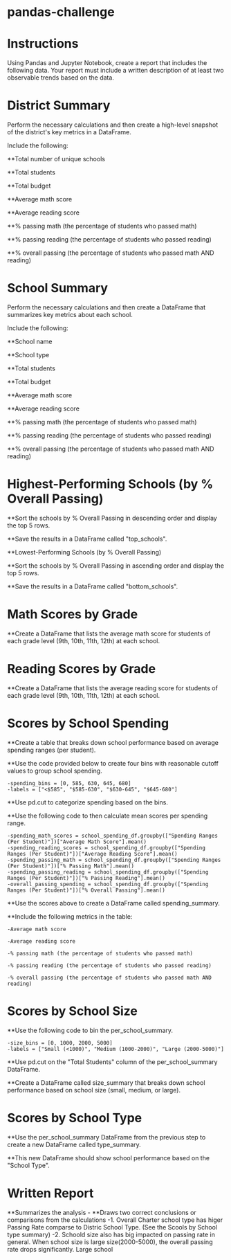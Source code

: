 # pandas-challenge
# Instructions
Using Pandas and Jupyter Notebook, create a report that includes the following data. Your report must include a written description of at least two observable trends based on the data.

# District Summary
Perform the necessary calculations and then create a high-level snapshot of the district's key metrics in a DataFrame.

Include the following:

**Total number of unique schools

**Total students

**Total budget

**Average math score

**Average reading score

**% passing math (the percentage of students who passed math)

**% passing reading (the percentage of students who passed reading)

**% overall passing (the percentage of students who passed math AND reading)

# School Summary
Perform the necessary calculations and then create a DataFrame that summarizes key metrics about each school.

Include the following:

**School name

**School type

**Total students

**Total budget

**Average math score

**Average reading score

**% passing math (the percentage of students who passed math)

**% passing reading (the percentage of students who passed reading)

**% overall passing (the percentage of students who passed math AND reading)

# Highest-Performing Schools (by % Overall Passing)
**Sort the schools by % Overall Passing in descending order and display the top 5 rows.

**Save the results in a DataFrame called "top_schools".

**Lowest-Performing Schools (by % Overall Passing)

**Sort the schools by % Overall Passing in ascending order and display the top 5 rows.

**Save the results in a DataFrame called "bottom_schools".

# Math Scores by Grade
**Create a DataFrame that lists the average math score for students of each grade level (9th, 10th, 11th, 12th) at each school.

# Reading Scores by Grade
**Create a DataFrame that lists the average reading score for students of each grade level (9th, 10th, 11th, 12th) at each school.

# Scores by School Spending
**Create a table that breaks down school performance based on average spending ranges (per student).

**Use the code provided below to create four bins with reasonable cutoff values to group school spending.

    -spending_bins = [0, 585, 630, 645, 680]
    -labels = ["<$585", "$585-630", "$630-645", "$645-680"]

**Use pd.cut to categorize spending based on the bins.

**Use the following code to then calculate mean scores per spending range.

    -spending_math_scores = school_spending_df.groupby(["Spending Ranges (Per Student)"])["Average Math Score"].mean()
    -spending_reading_scores = school_spending_df.groupby(["Spending Ranges (Per Student)"])["Average Reading Score"].mean()
    -spending_passing_math = school_spending_df.groupby(["Spending Ranges (Per Student)"])["% Passing Math"].mean()
    -spending_passing_reading = school_spending_df.groupby(["Spending Ranges (Per Student)"])["% Passing Reading"].mean()
    -overall_passing_spending = school_spending_df.groupby(["Spending Ranges (Per Student)"])["% Overall Passing"].mean()

**Use the scores above to create a DataFrame called spending_summary.

**Include the following metrics in the table:

    -Average math score

    -Average reading score

    -% passing math (the percentage of students who passed math)

    -% passing reading (the percentage of students who passed reading)

    -% overall passing (the percentage of students who passed math AND reading)

# Scores by School Size
**Use the following code to bin the per_school_summary.

    -size_bins = [0, 1000, 2000, 5000]
    -labels = ["Small (<1000)", "Medium (1000-2000)", "Large (2000-5000)"]
    
**Use pd.cut on the "Total Students" column of the per_school_summary DataFrame.

**Create a DataFrame called size_summary that breaks down school performance based on school size (small, medium, or large).

# Scores by School Type
**Use the per_school_summary DataFrame from the previous step to create a new DataFrame called type_summary.

**This new DataFrame should show school performance based on the "School Type".

# Written Report 
**Summarizes the analysis 
    -
**Draws two correct conclusions or comparisons from the calculations
    -1. Overall Charter school type has higer Passing Rate comparse to Distric School Type. (See the Scools by School type summary)
    -2. Schoold size also has big impacted on passing rate in general. When school size is large size(2000-5000), the overall passing rate drops significantly. Large school

